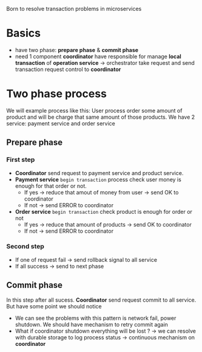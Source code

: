 
Born to resolve transaction problems in microservices
# Basics
- have two phase: **prepare phase** & **commit phase**
- need 1 component **coordinator** have responsible for manage **local transaction** of **operation service** -> orchestrator take request and send transaction request control to **coordinator**
# Two phase process
We will example process like this: User process order some amount of product and will be charge that same amount of those products. We have 2 service: payment service and order service
## Prepare phase
### First step
- **Coordinator** send request to payment service and product service.
- **Payment service** `begin transaction` process check user money is enough for that order or not.
	- If yes -> reduce that amout of money from user -> send OK to coordinator
	- If not -> send ERROR to coordinator
- **Order service** `begin transaction` check product is enough for order or not
	- If yes -> reduce that amount of products ->  send OK to coordinator
	- If not -> send ERROR to coordinator
### Second step
- If one of request fail -> send rollback signal to all service
- If all success -> send to next phase
## Commit phase
In this step after all sucess. **Coordinator** send request commit to all service. But have some point we should notice
- We can see the problems with this pattern is network fail, power shutdown. We should have mechanism to retry commit again
- What if coordinator shutdown everything will be lost ? -> we can resolve with durable storage to log process status -> continuous mechanism on **coordinator**
